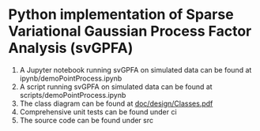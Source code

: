# Python implementation of Sparse Variational Gaussian Process Factor Analysis (svGPFA)

1. A Jupyter notebook running svGPFA on simulated data can be found at ipynb/demoPointProcess.ipynb
2. A script running svGPFA on simulated data can be found at scripts/demoPointProcess.ipynb
3. The class diagram can be found at [doc/design/Classes.pdf]([doc/design/Classes.pdf)
4. Comprehensive unit tests can be found under ci
1. The source code can be found under src

